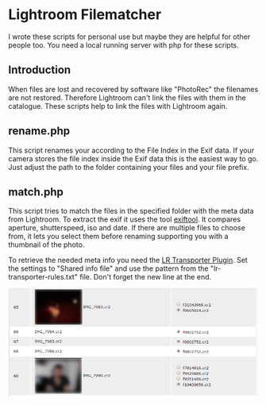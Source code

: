 # Lightroom Filematcher

I wrote these scripts for personal use but maybe they are helpful for other people too.
You need a local running server with php for these scripts.

## Introduction
When files are lost and recovered by software like "PhotoRec" the filenames are not restored. Therefore Lightroom can't link the files with them in the catalogue. These scripts help to link the files with Lightroom again.

## rename.php
This script renames your according to the File Index in the Exif data. If your camera stores the file index inside the Exif data this is the easiest way to go. Just adjust the path to the folder containing your files and your file prefix.

## match.php
This script tries to match the files in the specified folder with the meta data from Lightroom. To extract the exif it uses the tool [exiftool](http://www.sno.phy.queensu.ca/~phil/exiftool/). It compares aperture, shutterspeed, iso and date. If there are multiple files to choose from, it lets you select them before renaming supporting you with a thumbnail of the photo.

To retrieve the needed meta info you need the [LR Transporter Plugin](www.photographers-toolbox.com/products/lrtransporter.php). Set the settings to "Shared info file" and use the pattern from the "lr-transporter-rules.txt" file. Don't forget the new line at the end.

![Screenshot](https://raw.githubusercontent.com/pixelarbeit/lightroom-filematcher/master/screen.gif)
